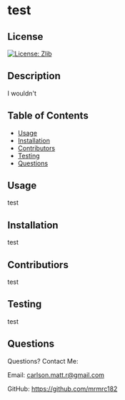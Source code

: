
# test

## License
[![License: Zlib](https://img.shields.io/badge/License-Zlib-lightgrey.svg)](https://opensource.org/licenses/Zlib)

## Description
I wouldn't

## Table of Contents
- [Usage](#usage)
- [Installation](#installation)
- [Contributors](#contributors)
- [Testing](#testing)
- [Questions](#questions)

## Usage
test

## Installation
test

## Contributiors
test

## Testing
test

## Questions
Questions?  Contact Me:

Email: carlson.matt.r@gmail.com

GitHub: https://github.com/mrmrc182
